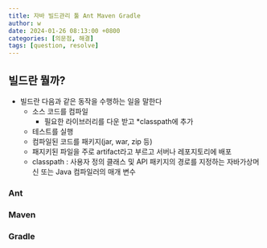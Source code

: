 ```yaml
---
title: 자바 빌드관리 툴 Ant Maven Gradle
author: w
date: 2024-01-26 08:13:00 +0800
categories: [의문점, 해결]
tags: [question, resolve]
---
```


## 빌드란 뭘까?

- 빌드란 다음과 같은 동작을 수행하는 일을 말한다
  - 소스 코드를 컴파일
    - 필요한 라이브러리를 다운 받고 \*classpath에 추가
  - 테스트를 실행
  - 컴파일된 코드를 패키지(jar, war, zip 등)
  - 패지키된 파일을 주로 artifact라고 부르고 서버나 레포지토리에 배포
  - classpath : 사용자 정의 클래스 및 API 패키지의 경로를 지정하는 자바가상머신 또는 Java 컴파일러의 매개 변수

### Ant

### Maven

### Gradle
